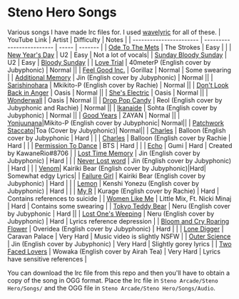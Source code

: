 # Steno Hero Songs
Various songs I have made lrc files for. I used [wavelyric](https://timothyaveni.com/wavelyric/) for all of these.
| YouTube Link | Artist | Difficulty | Notes |
| ----------------------- | ------------------------- | ----- | ------- |
| [Ode To The Mets](https://youtu.be/LNq4xox99HY) | The Strokes | Easy | |
| [New Year's Day](https://youtu.be/vdLuk2Agamk) | U2 | Easy | Not a lot of vocals|
| [Sunday Bloody Sunday](https://youtu.be/CkeDjLZMRRk) | U2 | Easy | [Bloody Sunday](https://en.wikipedia.org/wiki/Bloody_Sunday_(1972)) |
| [Love Trial](https://youtu.be/68wFpO8oeM4) | 40meterP (English cover by Jubyphonic) | Normal ||
| [Feel Good Inc.](https://www.youtu.be/NxxjLD2pmlk) | Gorillaz | Normal | Some swearing |
| [Additional Memory](https://youtu.be/2MdItMhbz_Y) | Jin (English cover by Jubyphonic) | Normal ||
| [Sarishinohara](https://youtu.be/0xBIJdsWLdc) | Mkikito-P (English cover by Rachie) | Normal ||
| [Don't Look Back in Anger](https://youtu.be/cmpRLQZkTb8) | Oasis | Normal ||
| [She's Electric](https://youtu.be/h9JZWhjQDvc) | Oasis | Normal ||
| [Wonderwall](https://youtu.be/sYffFEIAzdE) | Oasis | Normal ||
| [Drop Pop Candy](https://youtu.be/Kzf-LbRaemA) | Reol (English cover by Jubyphonic and Rachie) | Normal ||
| [Ikanaide](https://youtu.be/fSCwqCsSK1g) | Sohta (English cover by Jubyphonic) | Normal ||
| [Good Years](https://youtu.be/EB32NhsQGJA) | ZAYAN | Normal ||
| [Yonjuunana](https://youtu.be/IFsV8_2Mzsc)|Mikito-P (English cover by Jubyphonic| Normal||
| [Patchwork Staccato](https://youtu.be/elC2uKfEKbg)|Toa (Cover by Jubyphonic)| Normal||
| [Charles](https://youtu.be/-vOGY-XnTfM) | Balloon (English cover by Jubyphonic | Hard | |
| [Charles](https://youtu.be/k5Pu_RnH_vM) | Balloon (English cover by Rachie | Hard | |
| [Permission To Dance](https://youtu.be/X680ScXoCT0) | BTS | Hard | |
| [Echo](https://youtu.be/OMRj5zplvBM) | Gumi | Hard | Created by KawaneRio#8706 |
| [Lost Time Memory](https://youtu.be/LKrP_fu4m0s) | Jin (English cover by Jubyphonic) | Hard | |
| [Never Lost word](https://youtu.be/w_FjPxJF0oc) | Jin (English cover by Jubyphonic) | Hard | |
| [Venom](https://youtu.be/1JG93nbIL8Y)| Kairiki Bear (English cover by Jubyphonic)|Hard| Somewhat edgy Lyrics|
| [Failure Girl](https://youtu.be/Myh3uW8KhAw) | Kairiki Bear (English cover by Jubyphonic) | Hard | |
| [Lemon](https://youtu.be/ZXvY6NMoc78) | Kenshi Yonezu (English cover by Jubyphonic) | Hard | |
| [My R](https://youtu.be/AOV2c0TiPpI) | Kurage (English cover by Rachie) | Hard | Contains references to suicide |
| [Women Like Me](https://youtu.be/oOs8g8TIKrQ) | Little Mix, Ft. Nicki Minaj | Hard | Contains some swearing |
| [Tokyo Teddy Bear](https://youtu.be/MW2lEOvFrBE) | Neru (English cover by Jubyphonic | Hard ||
| [Lost One's Weeping](https://youtu.be/nZHXSN6lEEw) | Neru (English cover by Jubyphonic) | Hard | Lyrics reference depression |
| [Bloom and Cry Roaring Flower](https://youtu.be/paYGk-CxRxM) | Overidea (English cover by Jubyphonic) | Hard | |
| [Lone Digger](https://youtu.be/UbQgXeY_zi4) | Caravan Palace | Very Hard | Music video is slightly NSFW |
| [Outer Science](https://youtu.be/-PgOrF3zD7o) | Jin (English cover by Jubyphonic) | Very Hard | Slightly gorey lyrics |
| [Two Faced Lovers](https://youtu.be/fuYunscI8eE) | Wowaka (English cover by Airah Tea) | Very Hard | Lyrics have sensitive references |

You can download the lrc file from this repo and then you'll have to obtain a copy of the song in OGG format. Place the lrc file in `Steno Arcade/Steno Hero/Songs/` and the OGG file in `Steno Arcade/Steno Hero/Songs/Audio`.
